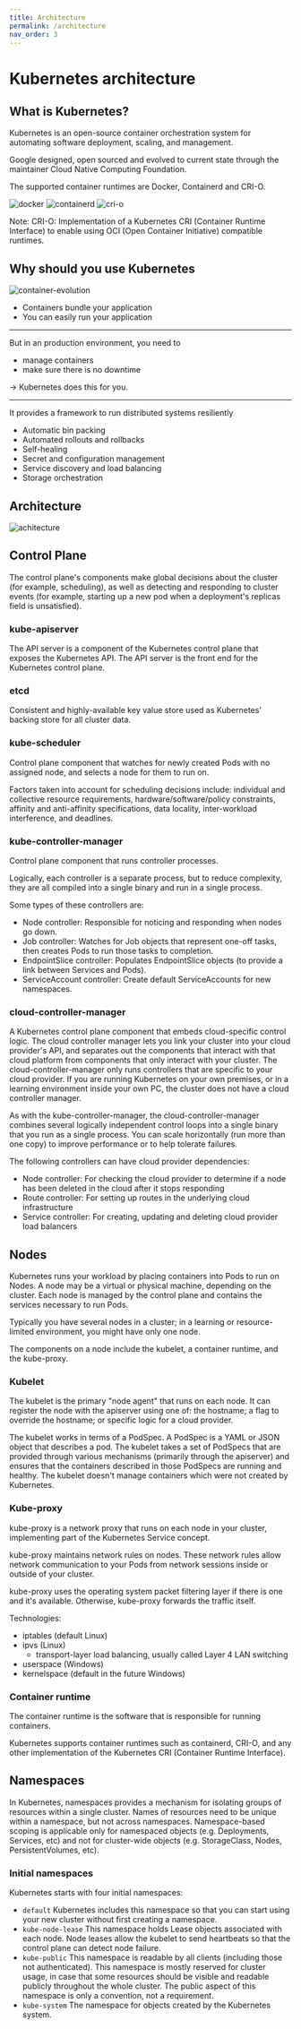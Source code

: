 ```yaml
---
title: Architecture
permalink: /architecture
nav_order: 3
---
```


# Kubernetes architecture

## What is Kubernetes?

Kubernetes is an open-source container orchestration system for automating software deployment, scaling, and management.

Google designed, open sourced and evolved to current state through the maintainer
Cloud Native Computing Foundation.

The supported container runtimes are Docker, Containerd and CRI-O.

![docker](static/docker.png)
![containerd](static/containerd.png)
![cri-o](static/cri-o.png)

Note:
CRI-O: Implementation of a Kubernetes CRI (Container Runtime Interface) to enable using OCI (Open Container Initiative) compatible runtimes.

## Why should you use Kubernetes

![container-evolution](static/container-evolution.webp)

- Containers bundle your application
- You can easily run your application

---

But in an production environment, you need to

- manage containers
- make sure there is no downtime

-> Kubernetes does this for you.

---

It provides a framework to run distributed systems resiliently

- Automatic bin packing
- Automated rollouts and rollbacks
- Self-healing
- Secret and configuration management
- Service discovery and load balancing
- Storage orchestration

## Architecture

![achitecture](static/components-of-kubernetes.svg)

## Control Plane

The control plane's components make global decisions about the cluster (for example, scheduling), as well as detecting and responding to cluster events (for example, starting up a new pod when a deployment's replicas field is unsatisfied).

### kube-apiserver

The API server is a component of the Kubernetes control plane that exposes the Kubernetes API. The API server is the front end for the Kubernetes control plane.

### etcd

Consistent and highly-available key value store used as Kubernetes' backing store for all cluster data.

### kube-scheduler

Control plane component that watches for newly created Pods with no assigned node, and selects a node for them to run on.

Factors taken into account for scheduling decisions include: individual and collective resource requirements, hardware/software/policy constraints, affinity and anti-affinity specifications, data locality, inter-workload interference, and deadlines.

### kube-controller-manager

Control plane component that runs controller processes.

Logically, each controller is a separate process, but to reduce complexity, they are all compiled into a single binary and run in a single process.

Some types of these controllers are:

- Node controller: Responsible for noticing and responding when nodes go down.
- Job controller: Watches for Job objects that represent one-off tasks, then creates Pods to run those tasks to completion.
- EndpointSlice controller: Populates EndpointSlice objects (to provide a link between Services and Pods).
- ServiceAccount controller: Create default ServiceAccounts for new namespaces.

### cloud-controller-manager

A Kubernetes control plane component that embeds cloud-specific control logic. The cloud controller manager lets you link your cluster into your cloud provider's API, and separates out the components that interact with that cloud platform from components that only interact with your cluster.
The cloud-controller-manager only runs controllers that are specific to your cloud provider. If you are running Kubernetes on your own premises, or in a learning environment inside your own PC, the cluster does not have a cloud controller manager.

As with the kube-controller-manager, the cloud-controller-manager combines several logically independent control loops into a single binary that you run as a single process. You can scale horizontally (run more than one copy) to improve performance or to help tolerate failures.

The following controllers can have cloud provider dependencies:

- Node controller: For checking the cloud provider to determine if a node has been deleted in the cloud after it stops responding
- Route controller: For setting up routes in the underlying cloud infrastructure
- Service controller: For creating, updating and deleting cloud provider load balancers

## Nodes

Kubernetes runs your workload by placing containers into Pods to run on Nodes. A node may be a virtual or physical machine, depending on the cluster. Each node is managed by the control plane and contains the services necessary to run Pods.

Typically you have several nodes in a cluster; in a learning or resource-limited environment, you might have only one node.

The components on a node include the kubelet, a container runtime, and the kube-proxy.

### Kubelet

The kubelet is the primary "node agent" that runs on each node. It can register the node with the apiserver using one of: the hostname; a flag to override the hostname; or specific logic for a cloud provider.

The kubelet works in terms of a PodSpec. A PodSpec is a YAML or JSON object that describes a pod. The kubelet takes a set of PodSpecs that are provided through various mechanisms (primarily through the apiserver) and ensures that the containers described in those PodSpecs are running and healthy. The kubelet doesn't manage containers which were not created by Kubernetes.

### Kube-proxy

kube-proxy is a network proxy that runs on each node in your cluster, implementing part of the Kubernetes Service concept.

kube-proxy maintains network rules on nodes. These network rules allow network communication to your Pods from network sessions inside or outside of your cluster.

kube-proxy uses the operating system packet filtering layer if there is one and it's available. Otherwise, kube-proxy forwards the traffic itself.

Technologies:

- iptables (default Linux)
- ipvs (Linux)
  - transport-layer load balancing, usually called Layer 4 LAN switching
- userspace (Windows)
- kernelspace (default in the future Windows)

### Container runtime

The container runtime is the software that is responsible for running containers.

Kubernetes supports container runtimes such as containerd, CRI-O, and any other implementation of the Kubernetes CRI (Container Runtime Interface).

## Namespaces

In Kubernetes, namespaces provides a mechanism for isolating groups of resources within a single cluster. Names of resources need to be unique within a namespace, but not across namespaces. Namespace-based scoping is applicable only for namespaced objects (e.g. Deployments, Services, etc) and not for cluster-wide objects (e.g. StorageClass, Nodes, PersistentVolumes, etc).

### Initial namespaces

Kubernetes starts with four initial namespaces:

- `default`
  Kubernetes includes this namespace so that you can start using your new cluster without first creating a namespace.
- `kube-node-lease`
  This namespace holds Lease objects associated with each node. Node leases allow the kubelet to send heartbeats so that the control plane can detect node failure.
- `kube-public`
  This namespace is readable by all clients (including those not authenticated). This namespace is mostly reserved for cluster usage, in case that some resources should be visible and readable publicly throughout the whole cluster. The public aspect of this namespace is only a convention, not a requirement.
- `kube-system`
  The namespace for objects created by the Kubernetes system.
